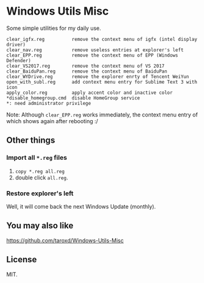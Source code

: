 # Windows Utils Misc

Some simple utilities for my daily use.

    clear_igfx.reg          remove the context menu of igfx (intel display driver)
    clear_nav.reg           remove useless entries at explorer's left
    clear_EPP.reg           remove the context menu of EPP (Windows Defender)
    clear_VS2017.reg        remove the context menu of VS 2017
    clear_BaiduPan.reg      remove the context menu of BaiduPan
    clear_WYDrive.reg       remove the explorer enrty of Tencent WeiYun
    open_with_subl.reg      add context menu entry for Sublime Text 3 with icon
    apply_color.reg         apply accent color and inactive color
    *disable_homegroup.cmd  disable HomeGroup service
    *: need administrator privilege

Note: Although `clear_EPP.reg` works immediately, the context menu entry of which
shows again after rebooting :/

## Other things

### Import all `*.reg` files

1. `copy *.reg all.reg`
2. double click `all.reg`.

### Restore explorer's left

Well, it will come back the next Windows Update (monthly).

## You may also like

https://github.com/taroxd/Windows-Utils-Misc

## License

MIT.